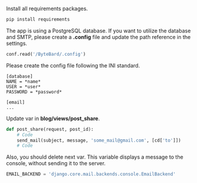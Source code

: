 Install all requirements packages.
```bash
pip install requirements
```
The app is using a PostgreSQL database. If you want to utilize the database and SMTP, please create a **.config** file 
and update the path reference in the settings.
```python
conf.read('/ByteBard/.config')
```
Please create the config file following the INI standard.
```text
[database]
NAME = *name*
USER = *user*
PASSWORD = *password*

[email]
...
```

Update var in **blog/views/post_share**.
```python
def post_share(request, post_id):
    # Code
    send_mail(subject, message, 'some_mail@gmail.com', [cd['to']])
    # Code
```

Also, you should delete next var. This variable displays a message to the console, without sending it to the server.
```python
EMAIL_BACKEND = 'django.core.mail.backends.console.EmailBackend'
```

